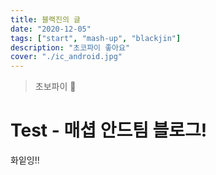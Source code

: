 ```yaml
---
title: 블랙진의 글
date: "2020-12-05"
tags: ["start", "mash-up", "blackjin"]
description: "초코파이 좋아요"
cover: "./ic_android.jpg"
---
```


> 초보파이 🙏

# Test - 매셥 안드팀 블로그!

화잍잉!!
